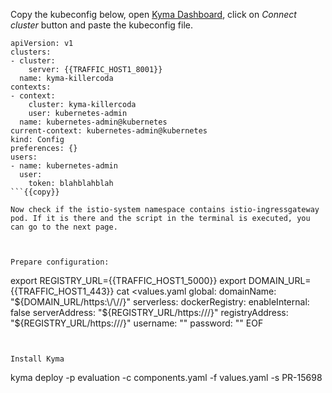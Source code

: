 
Copy the kubeconfig below, open [Kyma Dashboard](https://dashboard.kyma.cloud.sap/), click on *Connect cluster* button and paste the kubeconfig file. 

```
apiVersion: v1
clusters:
- cluster:
    server: {{TRAFFIC_HOST1_8001}}
  name: kyma-killercoda
contexts:
- context:
    cluster: kyma-killercoda
    user: kubernetes-admin
  name: kubernetes-admin@kubernetes
current-context: kubernetes-admin@kubernetes
kind: Config
preferences: {}
users:
- name: kubernetes-admin
  user:
    token: blahblahblah
```{{copy}}

Now check if the istio-system namespace contains istio-ingressgateway pod. If it is there and the script in the terminal is executed, you can go to the next page.



Prepare configuration:
```
export REGISTRY_URL={{TRAFFIC_HOST1_5000}}
export DOMAIN_URL={{TRAFFIC_HOST1_443}}
cat <<EOF >values.yaml
global:
  domainName: "${DOMAIN_URL/https:\/\//}"
serverless:
  dockerRegistry:
    enableInternal: false
    serverAddress: "${REGISTRY_URL/https:\/\//}"
    registryAddress: "${REGISTRY_URL/https:\/\//}"
    username: ""
    password: ""
EOF
```{{exec}}


Install Kyma
```
kyma deploy -p evaluation -c components.yaml -f values.yaml -s PR-15698 
```{{exec}}